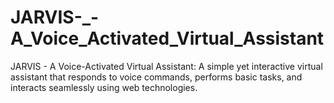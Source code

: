 # JARVIS-_-A_Voice_Activated_Virtual_Assistant
JARVIS - A Voice-Activated Virtual Assistant: A simple yet interactive virtual assistant that responds to voice commands, performs basic tasks, and interacts seamlessly using web technologies.
